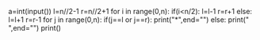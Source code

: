 a=int(input())
l=n//2-1
r=n//2+1
for i in range(0,n):
	if(i<n/2):
		l=l-1
		r=r+1
	else:
		l=l+1
		r=r-1
	for j in range(0,n):
		if(j==l or j==r):
			print("*",end="")
		else:
			print(" ",end="")
	print()
	
	
